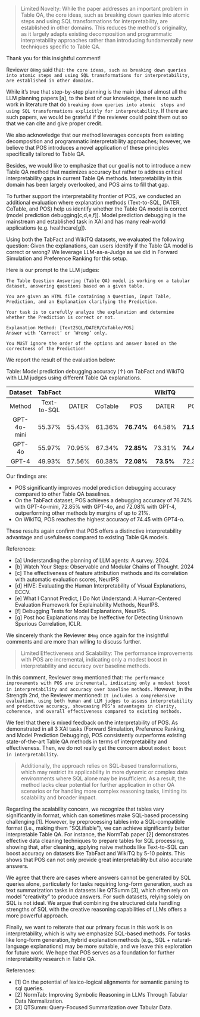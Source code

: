 > Limited Novelty: While the paper addresses an important problem in 
> Table QA, the core ideas, such as breaking down queries into atomic 
> steps and using SQL transformations for interpretability, are established 
> in other domains. This reduces the method's originality, as it largely 
> adapts existing decomposition and programmatic interpretability 
> approaches rather than introducing fundamentally new techniques 
> specific to Table QA.

Thank you for this insightful comment!

Reviewer `8Hmg` said that:
`the core ideas, such as breaking down queries into atomic steps and using SQL transformations for interpretability, are established in other domains.`

While it’s true that step-by-step planning is the main idea of almost all the LLM planning papers [a], 
to the best of our knowledge, there is no such work in literature that do `breaking down queries into atomic 
steps and using SQL transformations explicitly for interpretability`. 
If there are such papers, we would be grateful if the reviewer could point them out so that we can cite and give proper credit.

We also acknowledge that our method leverages concepts from existing decomposition and programmatic interpretability approaches; 
however, we believe that POS introduces a novel application of these principles specifically tailored to Table QA. 

Besides, we would like to emphasize that our goal is not to introduce a new Table QA method that 
maximizes accuracy but rather to address critical interpretability gaps in current Table QA 
methods. Interpretability in this domain has been largely overlooked, and POS aims 
to fill that gap.

To further support the interpretability frontier of POS, we conducted an additional evaluation where 
explanation methods (Text-to-SQL, DATER, CoTable, and POS) help us identify whether the Table QA model 
is correct (model prediction debugging[c,d,e,f]). Model prediction debugging is the mainstream and established task in XAI and has 
many real-world applications (e.g. healthcare[g]).

Using both the TabFact and WikiTQ datasets, we evaluated the following question: 
Given the explanations, can users identify if the Table QA model is correct or wrong? 
We leverage LLM-as-a-Judge as we did in Forward Simulation and Preference Ranking for this setup.

Here is our prompt to the LLM judges:
```
The Table Question Answering (Table QA) model is working on a tabular dataset, answering questions based on a given table.

You are given an HTML file containing a Question, Input Table, Prediction, and an Explanation clarifying the Prediction.

Your task is to carefully analyze the explanation and determine whether the Prediction is correct or not.

Explanation Method: [Text2SQL/DATER/CoTable/POS]
Answer with ‘Correct’ or ‘Wrong’ only.

You MUST ignore the order of the options and answer based on the correctness of the Prediction!
```

We report the result of the evaluation below:

Table: Model prediction debugging accuracy (&uarr;) on TabFact and WikiTQ with LLM judges using different Table QA explanations. 

|   Dataset   |   TabFact   |        |         |        | WikiTQ |        |
|:-----------:|:-----------:|:------:|:-------:|:------:|:------:|:------:|
|    Method   | Text-to-SQL | DATER  | CoTable |  POS   | DATER  |  POS   |
| GPT-4o-mini |   55.37%    | 55.43% | 61.36%  | **76.74%** | 64.58% | **71.93%** |
|    GPT-4o   |   55.97%    | 70.95% | 67.34%  | **72.85%** | 73.31% | **74.45%** |
|    GPT-4    |   49.93%    | 57.56% | 60.38%  | **72.08%** | **73.5%**  | 72.38% |

Our findings are:
- POS significantly improves model prediction debugging accuracy compared to other Table QA baselines. 
- On the TabFact dataset, POS achieves a debugging accuracy of 76.74% with GPT-4o-mini, 72.85% with GPT-4o, and 72.08% with GPT-4, outperforming other methods by margins of up to 21%. 
- On WikiTQ, POS reaches the highest accuracy of 74.45 with GPT4-o. 

These results again confirm that POS offers a distinctive interpretability advantage and usefulness compared to existing Table QA models.

References:
- [a] Understanding the planning of LLM agents: A survey. 2024.
- [b] Watch Your Steps: Observable and Modular Chains of Thought. 2024
- [c] The effectiveness of feature attribution methods and its correlation with automatic evaluation scores, NeurIPS
- [d] HIVE: Evaluating the Human Interpretability of Visual Explanations, ECCV.
- [e] What I Cannot Predict, I Do Not Understand: A Human-Centered Evaluation Framework for Explainability Methods, NeurIPS.
- [f] Debugging Tests for Model Explanations, NeurIPS.
- [g] Post hoc Explanations may be Ineffective for Detecting Unknown Spurious Correlation, ICLR.

We sincerely thank the Reviewer `8Hmg` once again for the insightful comments and are more than willing to discuss further.

> Limited Effectiveness and Scalability: The performance improvements with 
> POS are incremental, indicating only a modest boost in interpretability 
> and accuracy over baseline methods. 

In this comment, Reviewer `8Hmg` mentioned that:
`The performance improvements with POS are incremental, indicating only a modest boost in interpretability and accuracy over baseline methods.`
However, in the Strength 2nd, the Reviewer mentioned:
`It includes a comprehensive evaluation, using both human and LLM judges to assess interpretability and predictive accuracy, showcasing POS’s advantages in clarity, coherence, and overall effectiveness compared to existing methods.`

We feel that there is mixed feedback on the interpretability of POS.
As demonstrated in all 3 XAI tasks (Forward Simulation, Preference Ranking, and Model Prediction Debugging), POS consistently outperforms existing state-of-the-art Table QA methods in terms of interpretability and effectiveness.
Then, we do not really get the concern about `modest boost in interpretability`.

> Additionally, the approach relies 
> on SQL-based transformations, which may restrict its applicability in 
> more dynamic or complex data environments where SQL alone may be 
> insufficient. As a result, the method lacks clear potential for further 
> application in other QA scenarios or for handling more complex reasoning
> tasks, limiting its scalability and broader impact.

Regarding the scalability concern, we recognize that tables vary significantly in format, 
which can sometimes make SQL-based processing challenging [1]. 
However, by preprocessing tables into a SQL-compatible format (i.e., making them "SQLifiable"), 
we can achieve significantly better interpretable Table QA. 
For instance, the NormTab paper [2] demonstrates effective data cleaning techniques to 
prepare tables for SQL processing, showing that, after cleaning, applying naive methods 
like Text-to-SQL can boost accuracy on datasets like TabFact and WikiTQ by 5-10 points. 
This shows that POS can not only provide great interpretability but also accurate answers.

We agree that there are cases where answers cannot be generated by SQL queries alone, particularly for tasks 
requiring long-form generation, such as text summarization tasks in datasets like QTSumm [3], which often rely on model 
“creativity” to produce answers. For such datasets, relying solely on SQL is not ideal. We argue that combining the structured 
data handling strengths of SQL with the creative reasoning capabilities of LLMs offers a more powerful approach.

Finally, we want to reiterate that our primary focus in this work is on interpretability, which is why we 
emphasize SQL-based methods. For tasks like long-form generation, hybrid explanation methods (e.g., SQL + natural-language 
explanations) may be more suitable, and we leave this exploration for future work. We hope that POS serves as a foundation 
for further interpretability research in Table QA.

References:
- [1] On the potential of lexico-logical alignments for semantic parsing to sql queries.
- [2] NormTab: Improving Symbolic Reasoning in LLMs Through Tabular Data Normalization.
- [3] QTSumm: Query-Focused Summarization over Tabular Data. 